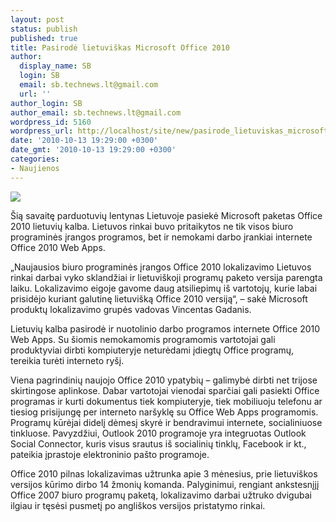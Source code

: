 ```yaml
---
layout: post
status: publish
published: true
title: Pasirodė lietuviškas Microsoft Office 2010
author:
  display_name: SB
  login: SB
  email: sb.technews.lt@gmail.com
  url: ''
author_login: SB
author_email: sb.technews.lt@gmail.com
wordpress_id: 5160
wordpress_url: http://localhost/site/new/pasirode_lietuviskas_microsoft_office_2010/
date: '2010-10-13 19:29:00 +0300'
date_gmt: '2010-10-13 19:29:00 +0300'
categories:
- Naujienos
---
```

<div class="imgright"><img src="http://t0.gstatic.com/images?q=tbn:dqMMrzkCxoiEhM:http://blog.karachicorner.com/blog-images/079/microsoft-office-2010-logo.png"  /></div>
<p>Šią savaitę parduotuvių lentynas Lietuvoje pasiekė Microsoft paketas Office 2010 lietuvių kalba. Lietuvos rinkai buvo pritaikytos ne tik visos biuro programinės įrangos programos, bet ir nemokami darbo įrankiai internete Office 2010 Web Apps.</p>
<p>„Naujausios biuro programinės įrangos Office 2010 lokalizavimo Lietuvos rinkai darbai vyko sklandžiai ir lietuviškoji programų paketo versija parengta laiku. Lokalizavimo eigoje gavome daug atsiliepimų iš vartotojų, kurie labai prisidėjo kuriant galutinę lietuvišką Office 2010 versiją“, – sakė Microsoft produktų lokalizavimo grupės vadovas Vincentas Gadanis.</p>
<p>Lietuvių kalba pasirodė ir nuotolinio darbo programos internete Office 2010 Web Apps. Su šiomis nemokamomis programomis vartotojai gali produktyviai dirbti kompiuteryje neturėdami įdiegtų Office programų, tereikia turėti interneto ryšį.</p>
<p>Viena pagrindinių naujojo Office 2010 ypatybių – galimybė dirbti net trijose skirtingose aplinkose. Dabar vartotojai vienodai sparčiai gali pasiekti Office programas ir kurti dokumentus tiek kompiuteryje, tiek mobiliuoju telefonu ar tiesiog prisijungę per interneto naršyklę su Office Web Apps programomis. Programų kūrėjai didelį dėmesį skyrė ir bendravimui internete, socialiniuose tinkluose. Pavyzdžiui, Outlook 2010 programoje yra integruotas Outlook Social Connector, kuris visus srautus iš socialinių tinklų, Facebook ir kt., pateikia įprastoje elektroninio pašto programoje.</p>
<p>Office 2010 pilnas lokalizavimas užtrunka apie 3 mėnesius, prie lietuviškos versijos kūrimo dirbo 14 žmonių komanda. Palyginimui, rengiant ankstesnįjį Office 2007 biuro programų paketą, lokalizavimo darbai užtruko dvigubai ilgiau ir tęsėsi pusmetį po angliškos versijos pristatymo rinkai.<br /></p>

